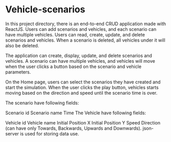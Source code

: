 # Vehicle-scenarios
In this project directory, there is an end-to-end CRUD application made with ReactJS. Users can add scenarios and vehicles, and each scenario can have multiple vehicles. Users can read, create, update, and delete scenarios and vehicles. When a scenario is deleted, all vehicles under it will also be deleted.

The application can create, display, update, and delete scenarios and vehicles. A scenario can have multiple vehicles, and vehicles will move when the user clicks a button based on the scenario and vehicle parameters.

On the Home page, users can select the scenarios they have created and start the simulation. When the user clicks the play button, vehicles starts moving based on the direction and speed until the scenario time is over.

The scenario have following fields:

Scenario id
Scenario name
Time
The Vehicle have following fields:

Vehicle id
Vehicle name
Initial Position X
Initial Position Y
Speed
Direction (can have only Towards, Backwards, Upwards and Downwards).
json-server is used for storing data use.
